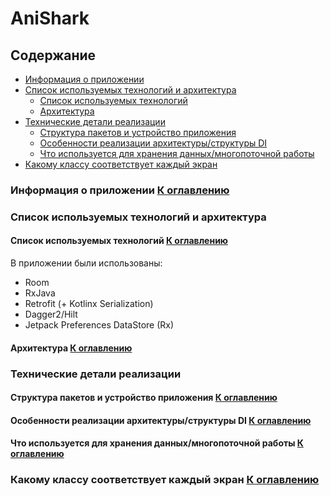 # AniShark

<a name="heading"></a>
## Содержание

- [Информация о приложении](#first)
- [Список используемых технологий и архитектура](#second)
  - [Список используемых технологий](#second-a)
  - [Архитектура](#second-b)
- [Технические детали реализации](#third)
  - [Структура пакетов и устройство приложения](#third-a)
  - [Особенности реализации архитектуры/структуры DI](#third-b)
  - [Что используется для хранения данных/многопоточной работы](#third-c)
- [Какому классу соответствует каждый экран](#fourth)

<a name="first"></a>
### Информация о приложении [К оглавлению](#heading)

<a name="second"></a>
### Список используемых технологий и архитектура

<a name="second-a"></a>
#### Список используемых технологий [К оглавлению](#heading)

В приложении были использованы:

- Room
- RxJava
- Retrofit (+ Kotlinx Serialization)
- Dagger2/Hilt
- Jetpack Preferences DataStore (Rx)

<a name="second-b"></a>
#### Архитектура [К оглавлению](#heading)

<a name="third"></a>
### Технические детали реализации

<a name="third-a"></a>
#### Структура пакетов и устройство приложения [К оглавлению](#heading)

<a name="third-b"></a>
#### Особенности реализации архитектуры/структуры DI [К оглавлению](#heading)

<a name="third-c"></a>
#### Что используется для хранения данных/многопоточной работы [К оглавлению](#heading)

<a name="fourth"></a>
### Какому классу соответствует каждый экран [К оглавлению](#heading)
